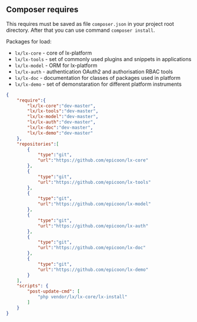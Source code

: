 ## Composer requires
This requires must be saved as file `composer.json` in your project root directory. After that you can use command `composer install`.

Packages for load:
* `lx/lx-core` - core of lx-platform
* `lx/lx-tools` - set of commonly used plugins and snippets in applications
* `lx/lx-model` - ORM for lx-platform
* `lx/lx-auth` - authentication OAuth2 and authorisation RBAC tools
* `lx/lx-doc` - documentation for classes of packages used in platform
* `lx/lx-demo` - set of demonstaration for different platform instruments

```json
{
    "require":{
        "lx/lx-core":"dev-master",
        "lx/lx-tools":"dev-master",
        "lx/lx-model":"dev-master",
        "lx/lx-auth":"dev-master",
        "lx/lx-doc":"dev-master",
        "lx/lx-demo":"dev-master"
    },
    "repositories":[
        {
            "type":"git",
            "url":"https://github.com/epicoon/lx-core"
        },
        {
            "type":"git",
            "url":"https://github.com/epicoon/lx-tools"
        },
        {
            "type":"git",
            "url":"https://github.com/epicoon/lx-model"
        },
        {
            "type":"git",
            "url":"https://github.com/epicoon/lx-auth"
        },
        {
            "type":"git",
            "url":"https://github.com/epicoon/lx-doc"
        },
        {
            "type":"git",
            "url":"https://github.com/epicoon/lx-demo"
        }
    ],
    "scripts": {
        "post-update-cmd": [
            "php vendor/lx/lx-core/lx-install"
        ]
    }
}
```
